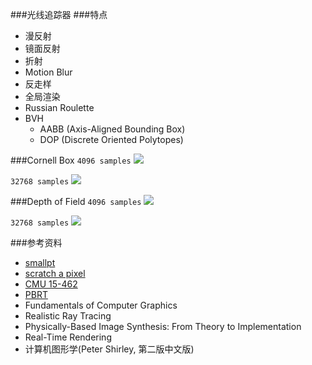 ###光线追踪器
###特点
* 漫反射
* 镜面反射
* 折射
* Motion Blur
* 反走样
* 全局渲染
* Russian Roulette
* BVH
	-	AABB (Axis-Aligned Bounding Box)
	-	DOP	(Discrete Oriented Polytopes)

###Cornell Box
```4096 samples```
![](./image/cornell_box_4096.png)

```32768 samples```
![](./image/cornell_box_32768.png)


###Depth of Field
```4096 samples```
![](./image/depth_of_field_4096.png)

```32768 samples```
![](./image/depth_of_field_32768.png)


###参考资料
+ [smallpt](http://kevinbeason.com/smallpt/)
+ [scratch a pixel](http://www.scratchapixel.com/index.php)
+ [CMU 15-462](http://www.cs.cmu.edu/afs/cs/academic/class/15462-s15/www/)
+ [PBRT](https://github.com/mmp/pbrt-v3)
+ Fundamentals of Computer Graphics
+ Realistic Ray Tracing
+ Physically-Based Image Synthesis: From Theory to Implementation
+ Real-Time Rendering
+ 计算机图形学(Peter Shirley, 第二版中文版)
